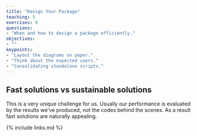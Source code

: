 ```yaml
---
title: "Design Your Package"
teaching: 5
exercises: 0
questions:
- "When and how to design a package efficiently."
objectives:
- ""
keypoints:
- "Layout the diagrams on paper."
- "Think about the expected users."
- "Consolidating standalone scripts."
---
```


## Fast solutions vs sustainable solutions

This is a very unique challenge for us. Usually our performance is evaluated by the results we've produced, not the codes behind the scenes. As a result fast solutions are naturally appealing.   

{% include links.md %}

